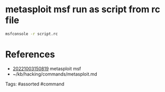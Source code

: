 # metasploit msf run as script from rc file
```bash
msfconsole -r script.rc
```

# References
- [20221003150819](/zet/20221003150819/README.md) metasploit msf
- ~/kb/hacking/commands/metasploit.md

Tags:
    #assorted #command
